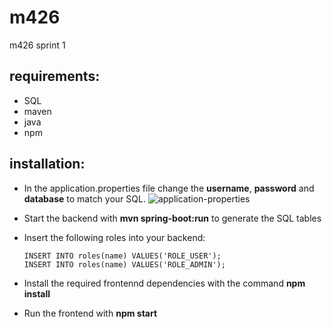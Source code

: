 # m426
m426 sprint 1

## requirements:

  - SQL
  - maven
  - java
  - npm


## installation:

  - In the application.properties file change the **username**, **password** and **database** to match your SQL.
   ![application-properties](https://user-images.githubusercontent.com/73076485/211749186-1cc55b27-2f1f-437b-8f65-c46959ad580a.png)
  
  - Start the backend with **mvn spring-boot:run** to generate the SQL tables
  - Insert the following roles into your backend:
        
        
        INSERT INTO roles(name) VALUES('ROLE_USER');
        INSERT INTO roles(name) VALUES('ROLE_ADMIN');
        
        
  - Install the required frontennd dependencies with the command **npm install**
  - Run the frontend with **npm start**
       

 
